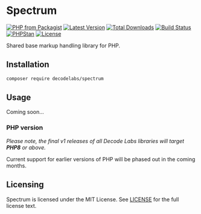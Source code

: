 # Spectrum

[![PHP from Packagist](https://img.shields.io/packagist/php-v/decodelabs/spectrum?style=flat-square)](https://packagist.org/packages/decodelabs/spectrum)
[![Latest Version](https://img.shields.io/packagist/v/decodelabs/spectrum.svg?style=flat-square)](https://packagist.org/packages/decodelabs/spectrum)
[![Total Downloads](https://img.shields.io/packagist/dt/decodelabs/spectrum.svg?style=flat-square)](https://packagist.org/packages/decodelabs/spectrum)
[![Build Status](https://img.shields.io/travis/com/decodelabs/spectrum/main.svg?style=flat-square)](https://travis-ci.com/decodelabs/spectrum)
[![PHPStan](https://img.shields.io/badge/PHPStan-enabled-44CC11.svg?longCache=true&style=flat-square)](https://github.com/phpstan/phpstan)
[![License](https://img.shields.io/packagist/l/decodelabs/spectrum?style=flat-square)](https://packagist.org/packages/decodelabs/spectrum)

Shared base markup handling library for PHP.


## Installation

```bash
composer require decodelabs/spectrum
```

## Usage

Coming soon...

### PHP version

_Please note, the final v1 releases of all Decode Labs libraries will target **PHP8** or above._

Current support for earlier versions of PHP will be phased out in the coming months.


## Licensing
Spectrum is licensed under the MIT License. See [LICENSE](./LICENSE) for the full license text.
